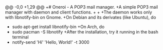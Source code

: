 @@ -0,0 +1,29 @@
+# Oneroi - A POP3 mail manager.
+A simple POP3 mail manager with daemon and client functions.
+
+
+The daemon works only with libnotify-bin on Gnome.
+On Debian and its derivates (like Ubuntu), do
+	sudo apt-get install libnotify-bin
+On Arch, do
+	sudo pacman -S libnotify
+After the installation, try it running in the bash terminal
+	notify-send 'Hi' 'Hello, World!' -t 3000
